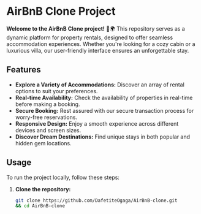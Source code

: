 # AirBnB Clone Project

**Welcome to the AirBnB Clone project!** 🏡🌍 This repository serves as a dynamic platform for property rentals, designed to offer seamless accommodation experiences. Whether you're looking for a cozy cabin or a luxurious villa, our user-friendly interface ensures an unforgettable stay.

## Features

- **Explore a Variety of Accommodations:** Discover an array of rental options to suit your preferences.
- **Real-time Availability:** Check the availability of properties in real-time before making a booking.
- **Secure Booking:** Rest assured with our secure transaction process for worry-free reservations.
- **Responsive Design:** Enjoy a smooth experience across different devices and screen sizes.
- **Discover Dream Destinations:** Find unique stays in both popular and hidden gem locations.

## Usage

To run the project locally, follow these steps:

1. **Clone the repository:**

   ```bash
   git clone https://github.com/DafetiteOgaga/AirBnB-clone.git
   && cd AirBnB-clone
